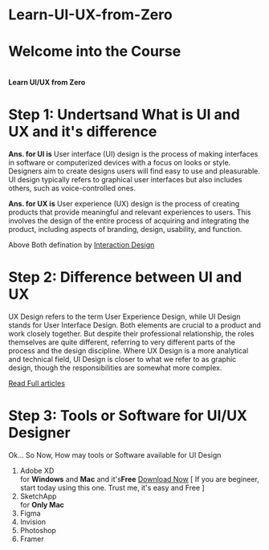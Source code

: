 # Learn-UI-UX-from-Zero

<h1>Welcome into the Course</h1> <br>
<b>Learn UI/UX from Zero </b>
<h1>Step 1: Undertsand What is UI and UX and it's difference</h1>

<p> <b>Ans. for UI is</b> User interface (UI) design is the process of making interfaces in software or computerized devices with a focus on looks or style. Designers aim to create designs users will find easy to use and pleasurable. UI design typically refers to graphical user interfaces but also includes others, such as voice-controlled ones. </p>

<p> <b>Ans. for UX is</b> User experience (UX) design is the process of creating products that provide meaningful and relevant experiences to users. This involves the design of the entire process of acquiring and integrating the product, including aspects of branding, design, usability, and function. </p>

Above Both defination by <a href="https://www.interaction-design.org/">Interaction Design</a>

<h1>Step 2: Difference between UI and UX</h1>
<p>UX Design refers to the term User Experience Design, while UI Design stands for User Interface Design. Both elements are crucial to a product and work closely together. But despite their professional relationship, the roles themselves are quite different, referring to very different parts of the process and the design discipline. Where UX Design is a more analytical and technical field, UI Design is closer to what we refer to as graphic design, though the responsibilities are somewhat more complex. </p> <a href="https://careerfoundry.com/en/blog/ux-design/the-difference-between-ux-and-ui-design-a-laymans-guide/">Read Full articles</a>

<h1>Step 3: Tools or Software for UI/UX Designer</h1>
<p>Ok... So Now, How may tools or Software available for UI Design</p>
<ol>
  <li>Adobe XD</li> for <b>Windows</b> and <b>Mac</b> and it's<b>Free</b> <a href="https://www.adobe.com/in/products/xd.html">Download Now</a> [ If you are begineer, start today using this one. Trust me, it's easy and Free ]
 <li>SketchApp</li> for <b>Only Mac</b>
  <li>Figma</li>
  <li>Invision</li>
  <li>Photoshop</li>
  <li>Framer</li>
</ol>
